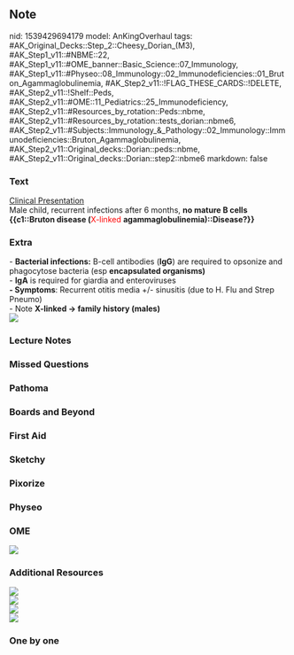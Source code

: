## Note
nid: 1539429694179
model: AnKingOverhaul
tags: #AK_Original_Decks::Step_2::Cheesy_Dorian_(M3), #AK_Step1_v11::#NBME::22, #AK_Step1_v11::#OME_banner::Basic_Science::07_Immunology, #AK_Step1_v11::#Physeo::08_Immunology::02_Immunodeficiencies::01_Bruton_Agammaglobulinemia, #AK_Step2_v11::!FLAG_THESE_CARDS::!DELETE, #AK_Step2_v11::!Shelf::Peds, #AK_Step2_v11::#OME::11_Pediatrics::25_Immunodeficiency, #AK_Step2_v11::#Resources_by_rotation::Peds::nbme, #AK_Step2_v11::#Resources_by_rotation::tests_dorian::nbme6, #AK_Step2_v11::#Subjects::Immunology_&_Pathology::02_Immunology::Immunodeficiencies::Bruton_Agammaglobulinemia, #AK_Step2_v11::Original_decks::Dorian::peds::nbme, #AK_Step2_v11::Original_decks::Dorian::step2::nbme6
markdown: false

### Text
<div>
  <u>Clinical Presentation</u>
</div>
<div>
  Male child, recurrent infections after 6 months, <b>no mature B
  cells</b>
</div>
<div>
  <b>{{c1::Bruton disease (</b><span style=
  "color: rgb(255, 0, 0);">X-linked</span>
  <b>agammaglobulinemia)::Disease?}}</b>
</div>

### Extra
<div>
  <div>
    - <b>Bacterial infections:</b> B-cell antibodies (<b>IgG</b>)
    are required to opsonize and phagocytose bacteria (esp
    <b>encapsulated organisms)</b>
  </div>
  <div>
    - <b>IgA</b> is required for giardia and enteroviruses
  </div>
  <div>
    <b>- Symptoms</b>: Recurrent otitis media +/- sinusitis (due to
    H. Flu and Strep Pneumo)
  </div>
</div>
<div>
  - Note <b>X-linked → family history (males)</b>
</div><img src="paste-5829812513931265.jpg">

### Lecture Notes


### Missed Questions


### Pathoma


### Boards and Beyond


### First Aid


### Sketchy


### Pixorize


### Physeo


### OME
<div class="ome-widget">
  <a href=
  "https://onlinemeded.org/spa/immunology?ref=anki"><img src=
  "_OME_AnkiFlashcards_Topic_1.png"></a>
</div>

### Additional Resources
<div>
  <i><img src="paste-276140627329025.jpg"></i>
</div>
<div>
  <div>
    <i><img src="Humoral%20immunodeficiency_1606536512076.png"></i>
  </div>
  <div></div>
  <div>
    <i><img src="paste-272133422841857.jpg"></i>
  </div>
</div><img src="paste-6295915249795073.jpg">

### One by one

